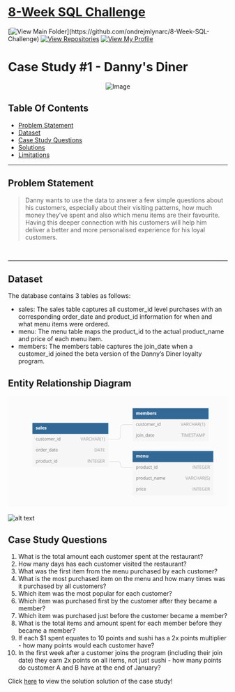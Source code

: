 # [8-Week SQL Challenge](https://github.com/ndleah/8-Week-SQL-Challenge) 
[![View Main Folder](https://img.shields.io/badge/View-Main_Folder-971901?)](https://github.com/ondrejmlynarc/8-Week-SQL-Challenge)
[![View Repositories](https://img.shields.io/badge/View-My_Repositories-blue?logo=GitHub)](https://github.com/ondrejmlynarc?tab=repositories)
[![View My Profile](https://img.shields.io/badge/View-My_Profile-green?logo=GitHub)](https://github.com/ondrejmlynarc)

# Case Study #1 - Danny's Diner
<p align="center">
<img src="https://8weeksqlchallenge.com/images/case-study-designs/1.png" alt="Image" width="450" height="450">

## Table Of Contents
* [Problem Statement](#problem-statement)
* [Dataset](#dataset)
* [Case Study Questions](#case-study-questions)
* [Solutions](#solutions)
* [Limitations](#limitations)
  
---

## Problem Statement

> Danny wants to use the data to answer a few simple questions about his customers, especially about their visiting patterns, how much money they’ve spent and also which menu items are their favourite. Having this deeper connection with his customers will help him deliver a better and more personalised experience for his loyal customers.

 <br /> 

---

## Dataset
The database contains 3 tables as follows: 
- sales: The sales table captures all customer_id level purchases with an corresponding order_date and product_id information for when and what menu items were ordered.
- menu: The menu table maps the product_id to the actual product_name and price of each menu item.
- members: The members table captures the join_date when a customer_id joined the beta version of the Danny’s Diner loyalty program.

## Entity Relationship Diagram
![alt text](https://github.com/ondrejmlynarc/8-Week-SQL-Challenge/blob/main/Case%20Study%20%23%201%20-%20Danny's%20Diner/Entity%20Relationship%20Diagram.png)
  
  ![alt text](https://github.com/[username]/[reponame]/blob/[branch]/image.jpg?raw=true)

## Case Study Questions
1. What is the total amount each customer spent at the restaurant?
2. How many days has each customer visited the restaurant?
3. What was the first item from the menu purchased by each customer?
4. What is the most purchased item on the menu and how many times was it purchased by all customers?
5. Which item was the most popular for each customer?
6. Which item was purchased first by the customer after they became a member?
7. Which item was purchased just before the customer became a member?
10. What is the total items and amount spent for each member before they became a member?
11. If each $1 spent equates to 10 points and sushi has a 2x points multiplier - how many points would each customer have?
12. In the first week after a customer joins the program (including their join date) they earn 2x points on all items, not just sushi - how many points do customer A and B have at the end of January?
  
Click [here](https://github.com/manaswikamila05/8-Week-SQL-Challenge/blob/main/Case%20Study%20%23%201%20-%20Danny's%20Diner/Danny's%20Diner%20Solution.md) to view the solution solution of the case study!
